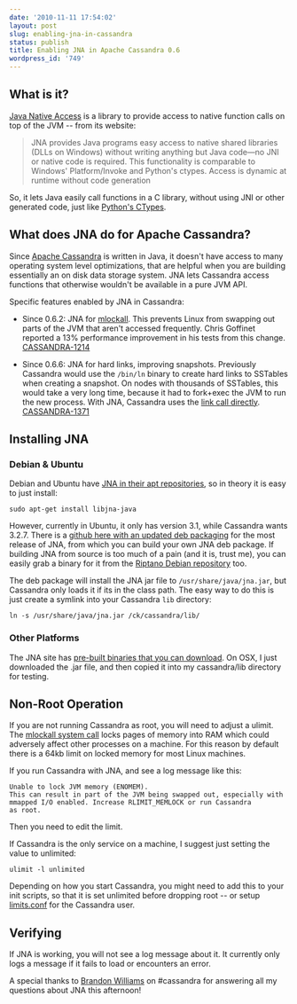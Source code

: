 ```yaml
---
date: '2010-11-11 17:54:02'
layout: post
slug: enabling-jna-in-cassandra
status: publish
title: Enabling JNA in Apache Cassandra 0.6
wordpress_id: '749'
---
```


## What is it?


[Java Native Access](https://jna.dev.java.net/) is a library to provide access to native function calls on top of the JVM -- from its website:


> JNA provides Java programs easy access to native shared libraries (DLLs on Windows) without writing anything but Java code—no JNI or native code is required. This functionality is comparable to Windows' Platform/Invoke and Python's ctypes. Access is dynamic at runtime without code generation


So, it lets Java easily call functions in a C library, without using JNI or other generated code, just like [Python's CTypes](http://docs.python.org/library/ctypes.html).



## What does JNA do for Apache Cassandra?


Since [Apache Cassandra](http://cassandra.apache.org/) is written in Java, it doesn't have access to many operating system level optimizations, that are helpful when you are building essentially an on disk data storage system.  JNA lets Cassandra access functions that otherwise wouldn't be available in a pure JVM API.

Specific features enabled by JNA in Cassandra:




  * Since 0.6.2: JNA for [mlockall](http://www.freebsd.org/cgi/man.cgi?query=mlockall).  This prevents Linux from swapping out parts of the JVM that aren't accessed frequently.  Chris Goffinet reported a 13% performance improvement in his tests from this change. [CASSANDRA-1214](https://issues.apache.org/jira/browse/CASSANDRA-1214)


  * Since 0.6.6: JNA for hard links, improving snapshots.  Previously Cassandra would use the `/bin/ln` binary to create hard links to SSTables when creating a snapshot.  On nodes with thousands of SSTables, this would take a very long time, because it had to fork+exec the JVM to run the new process.  With JNA, Cassandra uses the [link call directly](http://www.freebsd.org/cgi/man.cgi?query=link&apropos=0&sektion=2&manpath=FreeBSD+8.1-RELEASE&format=html). [CASSANDRA-1371](https://issues.apache.org/jira/browse/CASSANDRA-1371)





## Installing JNA




### Debian & Ubuntu


Debian and Ubuntu have [JNA in their apt repositories](http://packages.debian.org/sid/libjna-java), so in theory it is easy to just install:

    sudo apt-get install libjna-java


However, currently in Ubuntu, it only has version 3.1, while Cassandra wants 3.2.7.  There is a [github here with an updated deb packaging](https://github.com/thepaul/libjna-java) for the most release of JNA, from which you can build your own JNA deb package. If building JNA from source is too much of a pain (and it is, trust me), you can easily grab a binary for it from the [Riptano Debian repository](http://debian.riptano.com/debian/) too.

The deb package will install the JNA jar file to `/usr/share/java/jna.jar`, but Cassandra only loads it if its in the class path.  The easy way to do this is just create a symlink into your Cassandra `lib` directory:

    ln -s /usr/share/java/jna.jar /ck/cassandra/lib/





### Other Platforms


The JNA site has [pre-built binaries that you can download](https://jna.dev.java.net/servlets/ProjectDocumentList?folderID=7408&expandFolder=7408&folderID=0).  On OSX, I just downloaded the .jar file, and then copied it into my cassandra/lib directory for testing.



## Non-Root Operation


If you are not running Cassandra as root, you will need to adjust a ulimit.  The [mlockall system call](http://www.freebsd.org/cgi/man.cgi?query=mlockall) locks pages of memory into RAM which could adversely affect other processes on a machine. For this reason by default there is a 64kb limit on locked memory for most Linux machines.

If you run Cassandra with JNA, and see a log message like this:

    
    Unable to lock JVM memory (ENOMEM). 
    This can result in part of the JVM being swapped out, especially with 
    mmapped I/O enabled. Increase RLIMIT_MEMLOCK or run Cassandra 
    as root.


Then you need to edit the limit.

If Cassandra is the only service on a machine, I suggest just setting the value to unlimited: 

    ulimit -l unlimited


Depending on how you start Cassandra, you might need to add this to your init scripts, so that it is set unlimited before dropping root -- or setup [limits.conf](http://linux.die.net/man/5/limits.conf) for the Cassandra user.



## Verifying


If JNA is working, you will not see a log message about it.  It currently only logs a message if it fails to load or encounters an error.


A special thanks to [Brandon Williams](https://github.com/driftx) on #cassandra for answering all my questions about JNA this afternoon!


